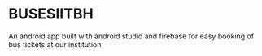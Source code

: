 # BUSESIITBH

An android app built with android studio and firebase for easy booking of bus tickets at our institution
